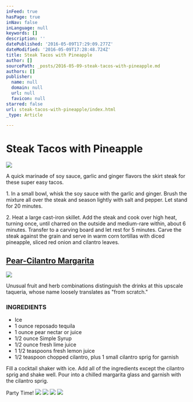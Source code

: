 ```yaml
---
inFeed: true
hasPage: true
inNav: false
inLanguage: null
keywords: []
description: ''
datePublished: '2016-05-09T17:29:09.277Z'
dateModified: '2016-05-09T17:28:48.724Z'
title: Steak Tacos with Pineapple
author: []
sourcePath: _posts/2016-05-09-steak-tacos-with-pineapple.md
authors: []
publisher:
  name: null
  domain: null
  url: null
  favicon: null
starred: false
url: steak-tacos-with-pineapple/index.html
_type: Article

---
```

# Steak Tacos with Pineapple
![](https://the-grid-user-content.s3-us-west-2.amazonaws.com/a32394b1-ec3a-42f2-9a22-622cbe8efb7b.png)

A quick marinade of soy sauce, garlic and ginger flavors the skirt steak for these super easy tacos.

1\. In a small bowl, whisk the soy sauce with the garlic and ginger. Brush the mixture all over the steak and season lightly with salt and pepper. Let stand for 20 minutes.

2\. Heat a large cast-iron skillet. Add the steak and cook over high heat, turning once, until charred on the outside and medium-rare within, about 6 minutes. Transfer to a carving board and let rest for 5 minutes. Carve the steak against the grain and serve in warm corn tortillas with diced pineapple, sliced red onion and cilantro leaves.

## [Pear-Cilantro Margarita][0]
![](https://the-grid-user-content.s3-us-west-2.amazonaws.com/5fbe36d1-c735-4ada-99ff-662d02d07079.jpg)

Unusual fruit and herb combinations distinguish the drinks at this upscale taqueria, whose name loosely translates as "from scratch."

### INGREDIENTS

* Ice
* 1 ounce reposado tequila
* 1 ounce pear nectar or juice
* 1/2 ounce Simple Syrup
* 1/2 ounce fresh lime juice
* 1 1/2 teaspoons fresh lemon juice
* 1/2 teaspoon chopped cilantro, plus 1 small cilantro sprig for garnish

Fill a cocktail shaker with ice. Add all of the ingredients except the cilantro sprig and shake well. Pour into a chilled margarita glass and garnish with the cilantro sprig.

Party Time! ![](https://the-grid-user-content.s3-us-west-2.amazonaws.com/6cf3672f-864b-429f-b048-0efd179429ed.png)
![](https://the-grid-user-content.s3-us-west-2.amazonaws.com/c2ed3e3b-e9a2-458d-a29d-90a7aaed66b0.png)
![](https://the-grid-user-content.s3-us-west-2.amazonaws.com/c87ac23d-0090-49b1-ae5f-b86e146113b4.png)
![](https://the-grid-user-content.s3-us-west-2.amazonaws.com/2c5b9aef-04bc-4016-b77c-a7f249dc8725.png)

[0]: http://www.foodandwine.com/recipes/pear-cilantro-margarita-cocktails-2005